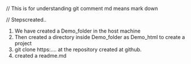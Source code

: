 // This is for understanding git comment
md means mark down

// Stepscreated..

1. We have created a Demo_folder in the host machine
2. Then created a directory inside Demo_folder as Demo_html to create a project
3. git clone https:.... at the repository created at github.
4. created a readme.md